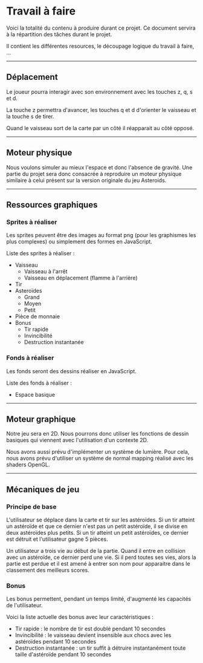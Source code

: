 # Travail à faire

Voici la totalité du contenu à produire durant ce projet. Ce document servira à la répartition des tâches durant le projet.

Il contient les différentes resources, le découpage logique du travail à faire, ...

---

## Déplacement

Le joueur pourra interagir avec son environnement avec les touches z, q, s et d.

La touche z permettra d'avancer, les touches q et d d'orienter le vaisseau et la touche s de tirer.

Quand le vaisseau sort de la carte par un côté il réapparait au côté opposé.

---

## Moteur physique

Nous voulons simuler au mieux l'espace et donc l'absence de gravité. Une partie du projet sera donc consacrée à reproduire un moteur physique similaire à celui présent sur la version originale du jeu Asteroids.

---

## Ressources graphiques

### Sprites à réaliser

Les sprites peuvent être des images au format png (pour les graphismes les plus complexes) ou simplement des formes en JavaScript.

Liste des sprites à réaliser :
* Vaisseau
  * Vaisseau à l'arrêt
  * Vaisseau en déplacement (flamme à l'arrière)
* Tir
* Asteroïdes
  * Grand
  * Moyen
  * Petit
* Pièce de monnaie
* Bonus
  * Tir rapide
  * Invincibilité
  * Destruction instantanée

### Fonds à réaliser

Les fonds seront des dessins réaliser en JavaScript.

Liste des fonds à réaliser :
* Espace basique

---

## Moteur graphique

Notre jeu sera en 2D. Nous pourrons donc utiliser les fonctions de dessin basiques qui viennent avec l'utilisation d'un contexte 2D.

Nous avons aussi prévu d'implémenter un système de lumière. Pour cela, nous avons prévu d'utiliser un système de normal mapping réalisé avec les shaders OpenGL.

---

## Mécaniques de jeu

### Principe de base

L'utilisateur se déplace dans la carte et tir sur les astéroïdes. Si un tir atteint un astéroïde et que ce dernier n'est pas un petit astéroïde, il se divise en deux astéroïdes plus petits. Si un tir atteint un petit astéroïdes, ce dernier est détruit et l'utilisateur gagne 5 pièces.

Un utilisateur a trois vie au début de la partie. Quand il entre en collision avec un astéroïde, ce dernier perd une vie. Si il perd toutes ses vies, alors la partie est perdue et il est amené à entrer son nom pour apparaitre dans le classement des meilleurs scores.

### Bonus

Les bonus permettent, pendant un temps limité, d'augmenté les capacités de l'utilisateur.

Voici la liste actuelle des bonus avec leur caractéristiques :
* Tir rapide : le nombre de tir est doublé pendant 10 secondes
* Invincibilité : le vaisseau devient insensible aux chocs avec les astéroïdes pendant 10 secondes
* Destruction instantanée : un tir suffit à détruire instantanément toute taille d'astéroïde pendant 10 secondes